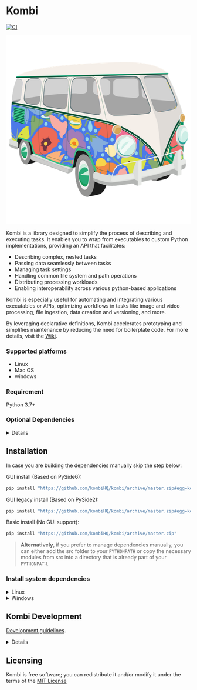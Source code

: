 # Kombi
[![CI](https://github.com/kombiHQ/kombi/actions/workflows/python-package.yml/badge.svg)](https://github.com/kombiHQ/kombi/actions/workflows/python-package.yml)

<p align="center">
    <img src="src/kombiqt/resources/icons/kombi.png?v=2" with="512" height="512"/>
</p>

Kombi is a library designed to simplify the process of describing and executing tasks. It enables you to wrap from executables to custom Python implementations, providing an API that facilitates:

- Describing complex, nested tasks
- Passing data seamlessly between tasks
- Managing task settings
- Handling common file system and path operations
- Distributing processing workloads
- Enabling interoperability across various python-based applications

Kombi is especially useful for automating and integrating various executables or APIs, optimizing workflows in tasks like image and video processing, file ingestion, data creation and versioning, and more.

By leveraging declarative definitions, Kombi accelerates prototyping and simplifies maintenance by reducing the need for boilerplate code. For more details, visit the [Wiki](https://github.com/kombiHQ/kombi/wiki).

### Supported platforms
- Linux
- Mac OS
- windows

### Requirement
Python 3.7+

### Optional Dependencies
<details>
<p>

Name | Version
--- | ---
Open Image IO (including python bindings/binary tools) | 1.7+
Open Color IO (including python bindings) | 1.0+
Gaffer | 0.53+
PySide | 2.0+
PyYAML | 6.0+
Py Call Graph | 2.1+
Jedi | 0.19+
Qt.py | 2.4+
FFmpeg (including ffprobe) | 7.0+
nuke | 9.0+
maya | 2016+
deadline | 9.0+
graphviz | 12.1+
</details>

## Installation

In case you are building the dependencies manually skip the step below:

GUI install (Based on PySide6):
```bash
pip install "https://github.com/kombiHQ/kombi/archive/master.zip#egg=kombi[gui]"
```

GUI legacy install (Based on PySide2):
```bash
pip install "https://github.com/kombiHQ/kombi/archive/master.zip#egg=kombi[gui-legacy]"
```

Basic install (No GUI support):
```bash
pip install "https://github.com/kombiHQ/kombi/archive/master.zip"
```

> **Alternatively**, if you prefer to manage dependencies manually, you can either add the src folder to your `PYTHONPATH` or copy the necessary modules from src into a directory that is already part of your `PYTHONPATH`.

### Install system dependencies

<details><summary>Linux</summary>
<p>

#### Ubuntu and derivatives:
```bash
apt-get install ffmpeg
apt-get install graphviz
apt-get install openimageio-tools
```

In recent versions of Ubuntu, you may also need to install `libxcb-cursor0` in order to use the `xcb` plugin for Qt:
```
apt install libxcb-cursor0
```
</details>

<details><summary>Windows</summary>
<p>

- [Python 3.7+](https://www.python.org/downloads)
- [FFmpeg](https://ffmpeg.org)
- [Graphviz](https://graphviz.org)
  
</details>

## Kombi Development

[Development guidelines](CONTRIBUTING.md).

<details><summary>Details</summary>
<p>

#### Clone and install locally
```bash
git clone https://github.com/kombiHQ/kombi.git
cd kombi
pip install -e ".[gui,dev]"
```
> **Note:** For PySide2 specify `gui-legacy` instead of `gui` (PySide6)

#### Running tests
Depending on the version of OpenImageIO you're using, you may need to specify an OCIO configuration. Kombi includes a basic config that can be used if needed:
```bash
export OCIO="./data/thirdparty/opencolorio/config.ocio"
```

```bash
cd <SRC_LOCATION>
./runtest
```

#### Running linters
```bash
cd <SRC_LOCATION>
./runlint
```

#### Running coverage
```bash
cd <SRC_LOCATION>
./runcoverage
```

</details>

## Licensing
Kombi is free software; you can redistribute it and/or modify it under the terms of the [MIT License](LICENSE)
